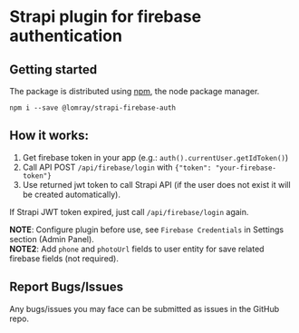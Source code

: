 # Strapi plugin for firebase authentication

## Getting started

The package is distributed using [npm](https://www.npmjs.com/), the node package manager.

```
npm i --save @lomray/strapi-firebase-auth
```

## How it works:
1. Get firebase token in your app (e.g.: `auth().currentUser.getIdToken()`)
2. Call API POST `/api/firebase/login` with `{"token": "your-firebase-token"}`
3. Use returned jwt token to call Strapi API (if the user does not exist it will be created automatically).

If Strapi JWT token expired, just call `/api/firebase/login` again.

**NOTE**: Configure plugin before use, see `Firebase Credentials` in Settings section (Admin Panel).  
**NOTE2**: Add `phone` and `photoUrl` fields to user entity for save related firebase fields (not required).

## Report Bugs/Issues
Any bugs/issues you may face can be submitted as issues in the GitHub repo.
